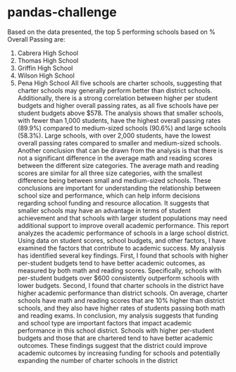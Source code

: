 # pandas-challenge
Based on the data presented, the top 5 performing schools based on % Overall Passing are:
1.	Cabrera High School
2.	Thomas High School
3.	Griffin High School
4.	Wilson High School
5.	Pena High School
All five schools are charter schools, suggesting that charter schools may generally perform better than district schools. Additionally, there is a strong correlation between higher per student budgets and higher overall passing rates, as all five schools have per student budgets above $578.
The analysis shows that smaller schools, with fewer than 1,000 students, have the highest overall passing rates (89.9%) compared to medium-sized schools (90.6%) and large schools (58.3%). Large schools, with over 2,000 students, have the lowest overall passing rates compared to smaller and medium-sized schools.
Another conclusion that can be drawn from the analysis is that there is not a significant difference in the average math and reading scores between the different size categories. The average math and reading scores are similar for all three size categories, with the smallest difference being between small and medium-sized schools.
These conclusions are important for understanding the relationship between school size and performance, which can help inform decisions regarding school funding and resource allocation. It suggests that smaller schools may have an advantage in terms of student achievement and that schools with larger student populations may need additional support to improve overall academic performance.
This report analyzes the academic performance of schools in a large school district. Using data on student scores, school budgets, and other factors, I have examined the factors that contribute to academic success.
My analysis has identified several key findings. First, I found that schools with higher per-student budgets tend to have better academic outcomes, as measured by both math and reading scores. Specifically, schools with per-student budgets over $600 consistently outperform schools with lower budgets.
Second, I found that charter schools in the district have higher academic performance than district schools. On average, charter schools have math and reading scores that are 10% higher than district schools, and they also have higher rates of students passing both math and reading exams.
In conclusion, my analysis suggests that funding and school type are important factors that impact academic performance in this school district. Schools with higher per-student budgets and those that are chartered tend to have better academic outcomes. These findings suggest that the district could improve academic outcomes by increasing funding for schools and potentially expanding the number of charter schools in the district




